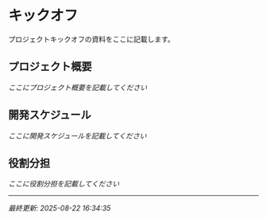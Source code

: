 # キックオフ

プロジェクトキックオフの資料をここに記載します。

## プロジェクト概要

*ここにプロジェクト概要を記載してください*

## 開発スケジュール

*ここに開発スケジュールを記載してください*

## 役割分担

*ここに役割分担を記載してください*

---

*最終更新: 2025-08-22 16:34:35*
